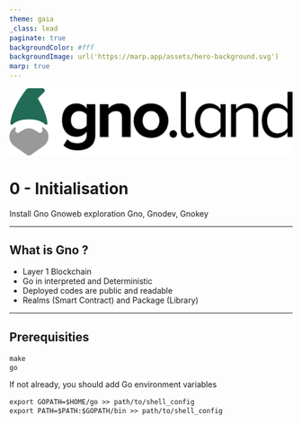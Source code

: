 ```yaml
---
theme: gaia
_class: lead
paginate: true
backgroundColor: #fff
backgroundImage: url('https://marp.app/assets/hero-background.svg')
marp: true
---
```


![width:600px](../images/gnoland-logo.png)
# 0 - Initialisation
Install Gno
Gnoweb exploration
Gno, Gnodev, Gnokey

---

## What is Gno ?
- Layer 1 Blockchain
- Go in interpreted and Deterministic
- Deployed codes are public and readable
- Realms (Smart Contract) and Package (Library)

---

## Prerequisities
```
make
go
```

If not already, you should add Go environment variables
```
export GOPATH=$HOME/go >> path/to/shell_config
export PATH=$PATH:$GOPATH/bin >> path/to/shell_config
```
